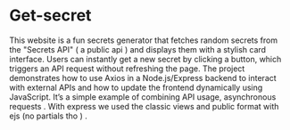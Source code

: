 # Get-secret
This website is a fun secrets generator that fetches random secrets from the "Secrets API" ( a public api ) and displays them with a stylish card interface. Users can instantly get a new secret by clicking a button, which triggers an API request without refreshing the page. The project demonstrates how to use Axios in a Node.js/Express backend to interact with external APIs and how to update the frontend dynamically using JavaScript. It’s a simple example of combining API usage, asynchronous requests . With express we used the classic views and public format with ejs (no partials tho ) .
